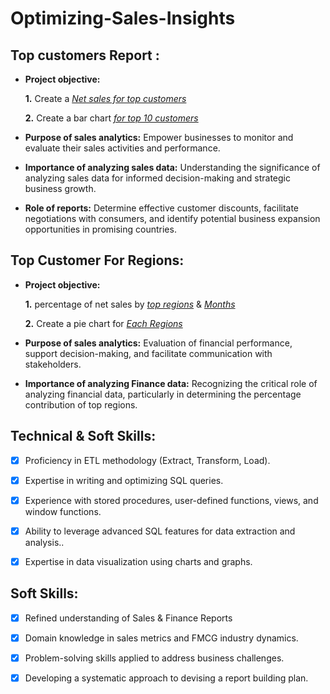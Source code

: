# Optimizing-Sales-Insights

## Top customers Report :


- **Project objective:** 

    **1.** Create a _[Net sales for top customers](https://github.com/KirandeepMarala/Excel-Sales_Analysis/blob/main/Customer%20Performance%20Report.pdf)_ 

    **2.** Create a bar chart  _[for top 10 customers](https://github.com/KirandeepMarala/Excel-Sales_Analysis/blob/main/Customer%20Performance%20Report.pdf)_

- **Purpose of sales analytics:** Empower businesses to monitor and evaluate their sales activities and performance.

- **Importance of analyzing sales data:** Understanding the significance of analyzing sales data for informed decision-making and strategic business growth.

- **Role of reports:** Determine effective customer discounts, facilitate negotiations with consumers, and identify potential business expansion opportunities in promising countries.


## Top Customer For Regions:

- **Project objective:** 

    **1.** percentage of net sales by  _[top regions](https://github.com/KirandeepMarala/Excel-Sales_Analysis/blob/main/P%26L%20Statement%20by%20Fiscal%20Year.pdf)_ & _[Months](https://github.com/KirandeepMarala/Excel-Sales_Analysis/blob/main/P%26L%20Statement%20by%20Months.pdf)_ 

   **2.** Create a pie chart for  _[Each Regions](https://github.com/KirandeepMarala/Excel-Sales_Analysis/blob/main/P%26L%20Statement%20by%20Markets.pdf)_

- **Purpose of sales analytics:** Evaluation of financial performance, support decision-making, and facilitate communication with stakeholders.

- **Importance of analyzing Finance data:** Recognizing the critical role of analyzing financial data, particularly in determining the percentage contribution of top regions.



## Technical & Soft Skills:
- [x]	Proficiency in ETL methodology (Extract, Transform, Load).
- [x]	Expertise in writing and optimizing SQL queries.
- [x]	Experience with stored procedures, user-defined functions, views, and window functions.
- [x]	Ability to leverage advanced SQL features for data extraction and analysis..
- [x]	Expertise in data visualization using charts and graphs.


## Soft Skills:
- [x]	Refined understanding of Sales & Finance Reports
- [x]	Domain knowledge in sales metrics and FMCG industry dynamics.
- [x]	Problem-solving skills applied to address business challenges.
- [x]	Developing a systematic approach to devising a report building plan.






